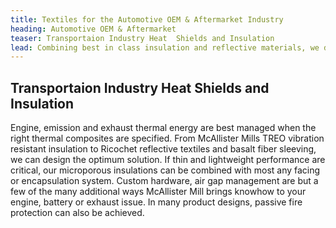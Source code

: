 ```yaml
---
title: Textiles for the Automotive OEM & Aftermarket Industry
heading: Automotive OEM & Aftermarket
teaser: Transportaion Industry Heat  Shields and Insulation
lead: Combining best in class insulation and reflective materials, we deliver best in class heatshield performance.
---
```

## Transportaion Industry Heat Shields and Insulation

Engine, emission and exhaust thermal energy are best managed when the right thermal composites are specified. From McAllister Mills TREO vibration resistant insulation to Ricochet reflective textiles and basalt fiber sleeving, we can design the optimum solution. If thin and lightweight performance are critical, our microporous insulations can be combined with most any facing or encapsulation system. Custom hardware, air gap management are but a few of the many additional ways McAllister Mill brings knowhow to your engine, battery or exhaust issue. In many product designs, passive fire protection can also be achieved.
